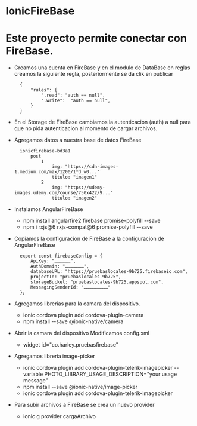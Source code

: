 # IonicFireBase

# Este proyecto permite conectar con FireBase.

- Creamos una cuenta en FireBase y en el modulo de DataBase en reglas creamos la siguiente regla, posteriormente se da clik en publicar
    
        {
            "rules": {
                ".read": "auth == null",
                ".write":  "auth == null",
            }
        }

- En el Storage de FireBase cambiamos la autenticacion (auth) a null para que no pida autenticacion al momento de cargar archivos.

- Agregamos datos a nuestra base de datos FireBase
    
        ionicfirebase-bd3a1
            post
                1
                    img: "https://cdn-images-1.medium.com/max/1200/1*d_w0..."
                    titulo: "imagen1"
                2
                    img: "https://udemy-images.udemy.com/course/750x422/9..."
                    titulo: "imagen2"

- Instalamos AngularFireBase
    * npm install angularfire2 firebase promise-polyfill --save
    * npm i rxjs@6 rxjs-compat@6 promise-polyfill --save

- Copiamos la configuracion de FireBase a la configuracion de AngularFireBase
        
        export const firebaseConfig = {
            ApiKey: "………………",
            AuthDomain: "…………………",
            databaseURL: "https://pruebaslocales-9b725.firebaseio.com",
            projectId: "pruebaslocales-9b725",
            storageBucket: "pruebaslocales-9b725.appspot.com",
            MessagingSenderId: "………………………"
        };

- Agregamos librerias para la camara del dispositivo.
    * ionic cordova plugin add cordova-plugin-camera
    * npm install --save @ionic-native/camera

- Abrir la camara del dispositivo Modificamos config.xml 
    * widget id="co.harley.pruebasfirebase"

- Agregamos libreria image-picker
    * ionic cordova plugin add cordova-plugin-telerik-imagepicker --variable PHOTO_LIBRARY_USAGE_DESCRIPTION="your usage message"
    * npm install --save @ionic-native/image-picker
    * ionic cordova plugin add cordova-plugin-telerik-imagepicker

- Para subir archivos a FireBase se crea un nuevo provider
    * ionic g provider cargaArchivo
